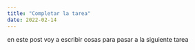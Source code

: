 ```yaml
---
title: "Completar la tarea"
date: 2022-02-14
---
```


en este post voy a escribir cosas para pasar a la siguiente tarea
